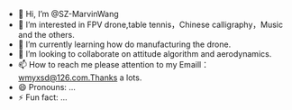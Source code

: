 - 👋 Hi, I’m @SZ-MarvinWang
- 👀 I’m interested in FPV drone,table tennis，Chinese calligraphy，Music and the others.
- 🌱 I’m currently learning how do manufacturing the drone.
- 💞️ I’m looking to collaborate on attitude algorithm and aerodynamics.
- 📫 How to reach me please attention to my Emaill：wmyxsd@126.com.Thanks a lots.
- 😄 Pronouns: ...
- ⚡ Fun fact: ...

<!---
SZ-MarvinWang/SZ-MarvinWang is a ✨ special ✨ repository because its `README.md` (this file) appears on your GitHub profile.
You can click the Preview link to take a look at your changes.
--->

